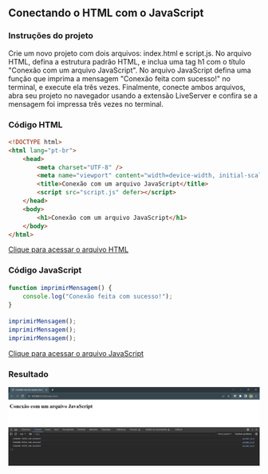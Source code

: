 ## Conectando o HTML com o JavaScript

### Instruções do projeto

Crie um novo projeto com dois arquivos: index.html e script.js. No arquivo HTML, defina a estrutura padrão HTML, e inclua uma tag h1 com o título "Conexão com um arquivo JavaScript". No arquivo JavaScript defina uma função que imprima a mensagem "Conexão feita com sucesso!" no terminal, e execute ela três vezes. Finalmente, conecte ambos arquivos, abra seu projeto no navegador usando a extensão LiveServer e confira se a mensagem foi impressa três vezes no terminal.

<!-- Código HTML-->

### Código HTML

```html
<!DOCTYPE html>
<html lang="pt-br">
	<head>
		<meta charset="UTF-8" />
		<meta name="viewport" content="width=device-width, initial-scale=1.0" />
		<title>Conexão com um arquivo JavaScript</title>
		<script src="script.js" defer></script>
	</head>
	<body>
		<h1>Conexão com um arquivo JavaScript</h1>
	</body>
</html>
```
[Clique para acessar o arquivo HTML](index.html)

<!-- Código JavaScript -->

### Código JavaScript


```javascript
function imprimirMensagem() {
    console.log("Conexão feita com sucesso!");
}

imprimirMensagem();
imprimirMensagem();
imprimirMensagem();
```

[Clique para acessar o arquivo JavaScript](script.js)

### Resultado

<!-- Imagem -->

![Resultado](resultado_exercicio.png)